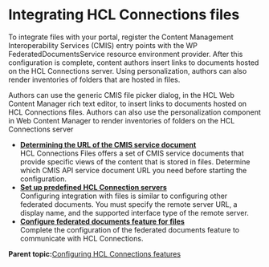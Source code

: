 # Integrating HCL Connections files 

To integrate files with your portal, register the Content Management Interoperability Services \(CMIS\) entry points with the WP FederatedDocumentsService resource environment provider. After this configuration is complete, content authors insert links to documents hosted on the HCL Connections server. Using personalization, authors can also render inventories of folders that are hosted in files.

Authors can use the generic CMIS file picker dialog, in the HCL Web Content Manager rich text editor, to insert links to documents hosted on HCL Connections files. Authors can also use the personalization component in Web Content Manager to render inventories of folders on the HCL Connections server

-   **[Determining the URL of the CMIS service document ](../collab/i_coll_t_enable_lcfiles_url.md)**  
HCL Connections Files offers a set of CMIS service documents that provide specific views of the content that is stored in files. Determine which CMIS API service document URL you need before starting the configuration.
-   **[Set up predefined HCL Connection servers ](../collab/i_coll_t_enable_lcfiles_servers.md)**  
Configuring integration with files is similar to configuring other federated documents. You must specify the remote server URL, a display name, and the supported interface type of the remote server.
-   **[Configure federated documents feature for files ](../collab/i_coll_t_enable_lcfiles_feddocs.md)**  
Complete the configuration of the federated documents feature to communicate with HCL Connections.

**Parent topic:**[Configuring HCL Connections features ](../collab/i_coll_t_enable_lcparent.md)

